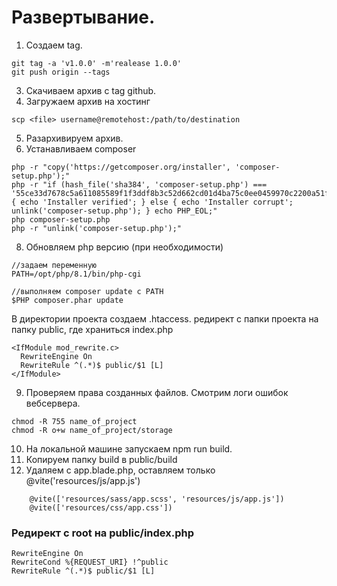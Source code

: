 # Развертывание.

1. Создаем tag. 
```
git tag -a 'v1.0.0' -m'realease 1.0.0'
git push origin --tags
```
3. Скачиваем архив с tag github.
4. Загружаем архив на хостинг
```
scp <file> username@remotehost:/path/to/destination
```
5. Разархивируем архив. 
6. Устанавливаем composer
```
php -r "copy('https://getcomposer.org/installer', 'composer-setup.php');"
php -r "if (hash_file('sha384', 'composer-setup.php') === '55ce33d7678c5a611085589f1f3ddf8b3c52d662cd01d4ba75c0ee0459970c2200a51f492d557530c71c15d8dba01eae') { echo 'Installer verified'; } else { echo 'Installer corrupt'; unlink('composer-setup.php'); } echo PHP_EOL;"
php composer-setup.php
php -r "unlink('composer-setup.php');"
```
8. Обновляем php версию (при необходимости)
```
//задаем переменную
PATH=/opt/php/8.1/bin/php-cgi

//выполняем composer update с PATH
$PHP composer.phar update
```
В директории проекта создаем .htaccess. редирект с папки проекта на папку public, где храниться index.php
```
<IfModule mod_rewrite.c>
  RewriteEngine On
  RewriteRule ^(.*)$ public/$1 [L]
</IfModule>
```
9. Проверяем права созданных файлов. Смотрим логи ошибок вебсервера. 
```
chmod -R 755 name_of_project
chmod -R o+w name_of_project/storage
```
10. На локальной машине запускаем npm run build.
11. Копируем папку build в public/build 
12. Удаляем с app.blade.php, оставляем только @vite('resources/js/app.js')
```
    @vite(['resources/sass/app.scss', 'resources/js/app.js'])
    @vite(['resources/css/app.css'])
```
### Редирект с root на public/index.php
```
RewriteEngine On
RewriteCond %{REQUEST_URI} !^public
RewriteRule ^(.*)$ public/$1 [L]
```
